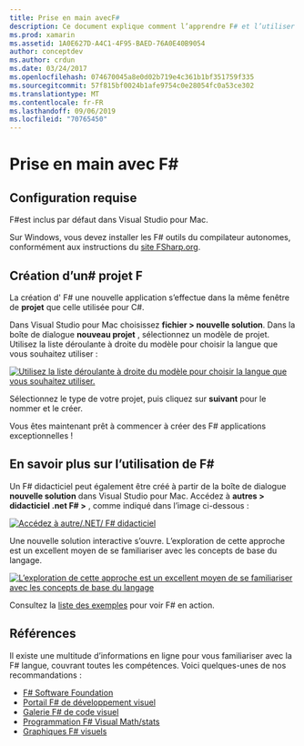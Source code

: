 ```yaml
---
title: Prise en main avecF#
description: Ce document explique comment l’apprendre F# et l’utiliser pour générer des applications Xamarin avec Visual Studio 2019 et Visual Studio pour Mac.
ms.prod: xamarin
ms.assetid: 1A0E627D-A4C1-4F95-BAED-76A0E40B9054
author: conceptdev
ms.author: crdun
ms.date: 03/24/2017
ms.openlocfilehash: 074670045a8e0d02b719e4c361b1bf351759f335
ms.sourcegitcommit: 57f815bf0024b1afe9754c0e28054fc0a53ce302
ms.translationtype: MT
ms.contentlocale: fr-FR
ms.lasthandoff: 09/06/2019
ms.locfileid: "70765450"
---
```

# <a name="getting-started-with-f35"></a>Prise en main avec F&#35;

## <a name="requirements"></a>Configuration requise

F#est inclus par défaut dans Visual Studio pour Mac.

Sur Windows, vous devez installer les F# outils du compilateur autonomes, conformément aux instructions du [site FSharp.org](http://fsharp.org/use/windows/).

## <a name="creating-an-f35-project"></a>Création d’un&#35; projet F

La création d' F# une nouvelle application s’effectue dans la même fenêtre de **projet** que celle utilisée pour C#.

Dans Visual Studio pour Mac choisissez **fichier > nouvelle solution**. Dans la boîte de dialogue **nouveau projet** , sélectionnez un modèle de projet. Utilisez la liste déroulante à droite du modèle pour choisir la langue que vous souhaitez utiliser :

 [![](overview-images/choosefsharp.png "Utilisez la liste déroulante à droite du modèle pour choisir la langue que vous souhaitez utiliser.")](overview-images/choosefsharp.png#lightbox)

Sélectionnez le type de votre projet, puis cliquez sur **suivant** pour le nommer et le créer.

Vous êtes maintenant prêt à commencer à créer des F# applications exceptionnelles !

## <a name="learning-to-use-f35"></a>En savoir plus sur l’utilisation de F&#35;

Un F# didacticiel peut également être créé à partir de la boîte de dialogue **nouvelle solution** dans Visual Studio pour Mac. Accédez à **autres > didacticiel .net F# >** , comme indiqué dans l’image ci-dessous :

 [![](overview-images/fsharptutorial.png "Accédez à autre/.NET/ F# didacticiel")](overview-images/fsharptutorial.png#lightbox)

Une nouvelle solution interactive s’ouvre. L’exploration de cette approche est un excellent moyen de se familiariser avec les concepts de base du langage.

 [![](overview-images/newtutorial-sml.png "L’exploration de cette approche est un excellent moyen de se familiariser avec les concepts de base du langage")](overview-images/newtutorial.png#lightbox)

Consultez la [liste des exemples](~/cross-platform/platform/fsharp/samples.md) pour voir F# en action.

## <a name="references"></a>Références

Il existe une multitude d’informations en ligne pour vous familiariser avec la F# langue, couvrant toutes les compétences. Voici quelques-unes de nos recommandations :

- [F# Software Foundation](http://fsharp.org)
- [Portail F# de développement visuel](http://go.microsoft.com/fwlink/?LinkID=234174)
- [Galerie F# de code visuel](http://go.microsoft.com/fwlink/?LinkID=124614)
- [Programmation F# Visual Math/stats](http://go.microsoft.com/fwlink/?LinkId=235173)
- [Graphiques F# visuels](http://go.microsoft.com/fwlink/?LinkId=235176)
